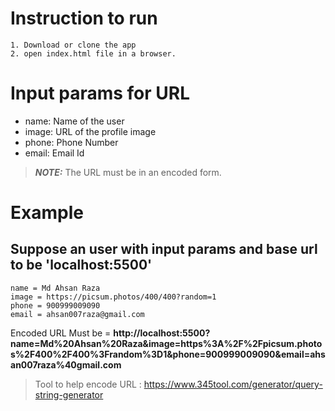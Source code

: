 # Instruction to run
    1. Download or clone the app
    2. open index.html file in a browser.

# Input params for URL
- name: Name of the user
- image: URL of the profile image
- phone: Phone Number
- email: Email Id

> **_NOTE:_** The URL must be in an encoded form.

# Example
## Suppose an user with input params and base url to be 'localhost:5500'
    name = Md Ahsan Raza
    image = https://picsum.photos/400/400?random=1
    phone = 900999009090
    email = ahsan007raza@gmail.com

Encoded URL Must be = __http://localhost:5500?name=Md%20Ahsan%20Raza&image=https%3A%2F%2Fpicsum.photos%2F400%2F400%3Frandom%3D1&phone=900999009090&email=ahsan007raza%40gmail.com__

> Tool to help encode URL : https://www.345tool.com/generator/query-string-generator